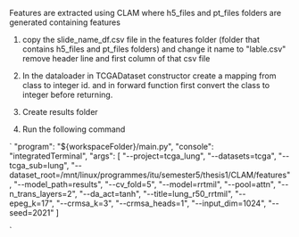 Features are extracted using CLAM
where h5_files and pt_files folders are generated containing features

1. copy the slide_name_df.csv file in the features folder (folder that contains h5_files and pt_files folders) and change it name to "lable.csv" remove header line and first column of that csv file

2. In the dataloader in TCGADataset constructor create a mapping from class to integer id. and in forward function first convert the class to integer before returning.

3. Create results folder

4. Run the following command

`
   "program": "${workspaceFolder}/main.py",
   "console": "integratedTerminal",
   "args": [
       "--project=tcga_lung",
       "--datasets=tcga",
       "--tcga_sub=lung",
       "--dataset_root=/mnt/linux/programmes/itu/semester5/thesis1/CLAM/features",
       "--model_path=results",
       "--cv_fold=5",
       "--model=rrtmil",
       "--pool=attn",
       "--n_trans_layers=2",
       "--da_act=tanh",
       "--title=lung_r50_rrtmil",
       "--epeg_k=17",
       "--crmsa_k=3",
       "--crmsa_heads=1",
       "--input_dim=1024",
       "--seed=2021"
   ]

`